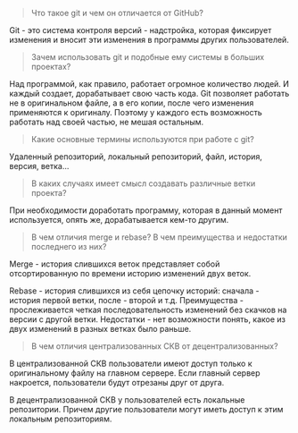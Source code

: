 >Что такое git и чем он отличается от GitHub?

Git - это система контроля версий - надстройка, которая фиксирует
изменения и вносит эти изменения в программы других пользователей.


>Зачем использовать git и подобные ему системы в больших проектах?

Над программой, как правило, работает огромное количество людей. И каждый создает, дорабатывает свою
часть кода. Git позволяет работать не в оригинальном файле, а в его копии, после чего изменения 
применяются к оригиналу. Поэтому у каждого есть возможность работать над своей частью, не мешая остальным.

>Какие основные термины используются при работе с git?

Удаленный репозиторий, локальный репозиторий, файл, история, версия, ветка...

>В каких случаях имеет смысл создавать различные ветки проекта?

При необходимости доработать программу, которая в данный момент используется, 
опять же, дорабатывается кем-то другим.

>В чем отличия merge и rebase? В чем преимущества и недостатки последнего из них?

Merge - история слившихся веток представляет собой отсортированную по времени историю изменений 
двух веток.

Rebase - история слившихся из себя цепочку историй: сначала - история первой ветки, после - второй и т.д.
Преимущества - прослеживается четкая последовательность изменений без скачков на версии с другой ветки.
Недостатки - нет возможности понять, какое из двух изменений в разных ветках было раньше.

>В чем отличия централизованных СКВ от децентрализованных?
 
В централизованной СКВ пользователи имеют доступ только к оригинальному файлу на главном сервере.
Если главный сервер накроется, пользователи будут отрезаны друг от друга. 

В децентрализованной СКВ у пользователей есть локальные репозитории. Причем другие пользователи
могут иметь доступ к этим локальным репозиториям.